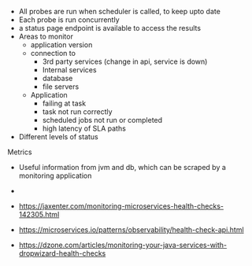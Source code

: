 - All probes are run when scheduler is called, to keep upto date
- Each probe is run concurrently
- a status page endpoint is available to access the results
- Areas to monitor
    - application version
    - connection to
        - 3rd party services (change in api, service is down)
        - Internal services
        - database
        - file servers
    - Application
        - failing at task
        - task not run correctly
        - scheduled jobs not run or completed
        - high latency of SLA paths
- Different levels of status
 
 
 
Metrics

- Useful information from jvm and db, which can be scraped by a monitoring application
- 


- https://jaxenter.com/monitoring-microservices-health-checks-142305.html
- https://microservices.io/patterns/observability/health-check-api.html
- https://dzone.com/articles/monitoring-your-java-services-with-dropwizard-health-checks